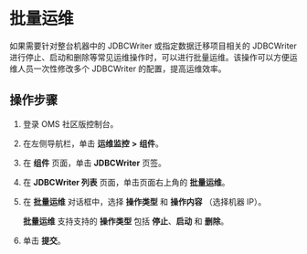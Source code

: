 # 批量运维

如果需要针对整台机器中的 JDBCWriter 或指定数据迁移项目相关的 JDBCWriter 进行停止、启动和删除等常见运维操作时，可以进行批量运维。该操作可以方便运维人员一次性修改多个 JDBCWriter 的配置，提高运维效率。

## 操作步骤

1. 登录 OMS 社区版控制台。

2. 在左侧导航栏，单击 **运维监控** **\>** **组件**。

3. 在 **组件** 页面，单击 **JDBCWriter** 页签。

4. 在 **JDBCWriter 列表** 页面，单击页面右上角的 **批量运维**。

5. 在 **批量运维** 对话框中，选择 **操作类型** 和 **操作内容** （选择机器 IP）。

   **批量运维** 支持支持的 **操作类型** 包括 **停止**、**启动** 和 **删除**。

6. 单击 **提交**。 
